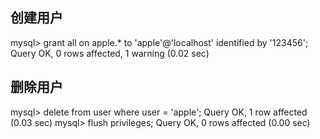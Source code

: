 创建用户
------------------------------------------------------------
mysql> grant all on apple.*  to  'apple'@'localhost' identified by '123456';
Query OK, 0 rows affected, 1 warning (0.02 sec)




删除用户
------------------------------------------------------------
mysql> delete from user where user = 'apple';
Query OK, 1 row affected (0.03 sec)
mysql> flush privileges;
Query OK, 0 rows affected (0.00 sec)


